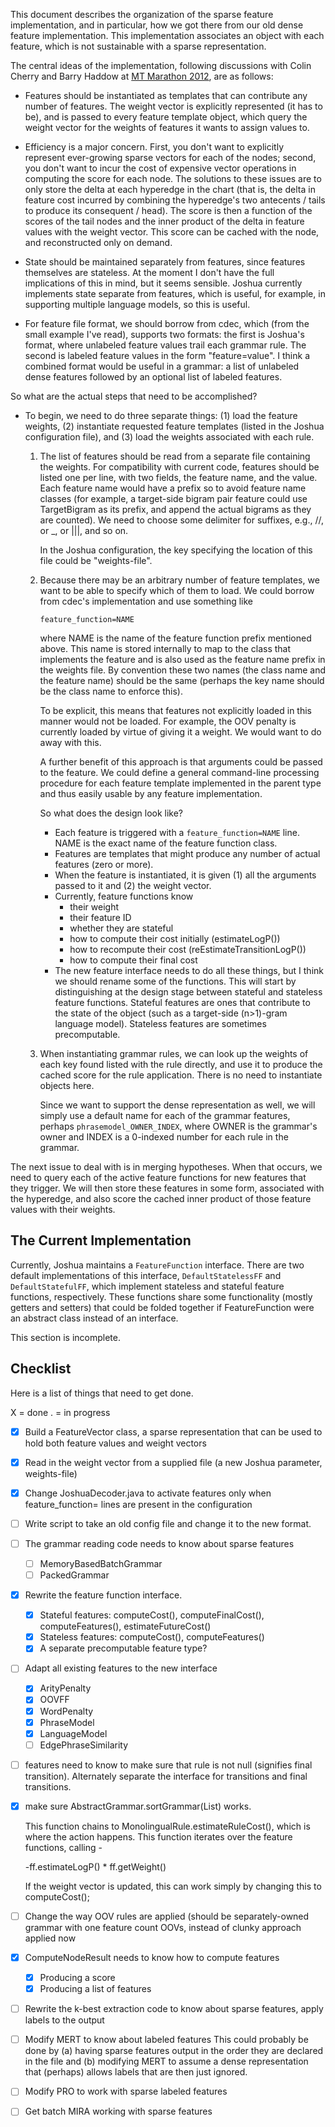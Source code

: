 This document describes the organization of the sparse feature implementation, and in particular,
how we got there from our old dense feature implementation.  This implementation associates an
object with each feature, which is not sustainable with a sparse representation.  

The central ideas of the implementation, following discussions with Colin Cherry and Barry Haddow at
[MT Marathon 2012](http://www.statmt.org/mtm12/), are as follows:

- Features should be instantiated as templates that can contribute any number of features. The
  weight vector is explicitly represented (it has to be), and is passed to every feature template
  object, which query the weight vector for the weights of features it wants to assign values to.
  
- Efficiency is a major concern.  First, you don't want to explicitly represent ever-growing sparse
  vectors for each of the nodes; second, you don't want to incur the cost of expensive vector
  operations in computing the score for each node.  The solutions to these issues are to only store
  the delta at each hyperedge in the chart (that is, the delta in feature cost incurred by combining
  the hyperedge's two antecents / tails to produce its consequent / head).  The score is then a
  function of the scores of the tail nodes and the inner product of the delta in feature values with
  the weight vector.  This score can be cached with the node, and reconstructed only on demand.

- State should be maintained separately from features, since features themselves are stateless.  At
  the moment I don't have the full implications of this in mind, but it seems sensible.  Joshua
  currently implements state separate from features, which is useful, for example, in supporting
  multiple language models, so this is useful.
  
- For feature file format, we should borrow from cdec, which (from the small example I've read),
  supports two formats: the first is Joshua's format, where unlabeled feature values trail each
  grammar rule.  The second is labeled feature values in the form "feature=value".  I think a
  combined format would be useful in a grammar: a list of unlabeled dense features followed by an
  optional list of labeled features.
  
So what are the actual steps that need to be accomplished?

- To begin, we need to do three separate things: (1) load the feature weights, (2) instantiate
  requested feature templates (listed in the Joshua configuration file), and (3) load the weights
  associated with each rule.

  1. The list of features should be read from a separate file containing the weights.  For
     compatibility with current code, features should be listed one per line, with two fields, the
     feature name, and the value.  Each feature name would have a prefix so to avoid feature name
     classes (for example, a target-side bigram pair feature could use TargetBigram as its prefix,
     and append the actual bigrams as they are counted).  We need to choose some delimiter for
     suffixes, e.g., //, or _, or |||, and so on.
     
     In the Joshua configuration, the key specifying the location of this file could be
     "weights-file".
     
  2. Because there may be an arbitrary number of feature templates, we want to be able to specify
     which of them to load.  We could borrow from cdec's implementation and use something like
     
         feature_function=NAME
         
     where NAME is the name of the feature function prefix mentioned above.  This name is stored
     internally to map to the class that implements the feature and is also used as the feature name
     prefix in the weights file.  By convention these two names (the class name and the feature
     name) should be the same (perhaps the key name should be the class name to enforce this).
     
     To be explicit, this means that features not explicitly loaded in this manner would not be
     loaded.  For example, the OOV penalty is currently loaded by virtue of giving it a weight.  We
     would want to do away with this.

     A further benefit of this approach is that arguments could be passed to the feature.  We could
     define a general command-line processing procedure for each feature template implemented in the
     parent type and thus easily usable by any feature implementation.
     
     So what does the design look like?  
     
     - Each feature is triggered with a `feature_function=NAME` line.  NAME is the exact name of the
       feature function class.
     - Features are templates that might produce any number of actual features (zero or more).
     - When the feature is instantiated, it is given (1) all the arguments passed to it and (2) the
       weight vector.
     - Currently, feature functions know
        - their weight
        - their feature ID
        - whether they are stateful
        - how to compute their cost initially (estimateLogP())
        - how to recompute their cost (reEstimateTransitionLogP())
        - how to compute their final cost
     - The new feature interface needs to do all these things, but I think we should rename some of
       the functions.  This will start by distinguishing at the design stage between stateful and
       stateless feature functions.  Stateful features are ones that contribute to the state of the
       object (such as a target-side (n>1)-gram language model).  Stateless features are sometimes
       precomputable.
       
  3. When instantiating grammar rules, we can look up the weights of each key found listed with the
     rule directly, and use it to produce the cached score for the rule application.  There is no
     need to instantiate objects here.
     
     Since we want to support the dense representation as well, we will simply use a default name
     for each of the grammar features, perhaps `phrasemodel_OWNER_INDEX`, where OWNER is the
     grammar's owner and INDEX is a 0-indexed number for each rule in the grammar.
     
The next issue to deal with is in merging hypotheses.  When that occurs, we need to query each of
the active feature functions for new features that they trigger.  We will then store these features
in some form, associated with the hyperedge, and also score the cached inner product of those
feature values with their weights.

The Current Implementation
-------

Currently, Joshua maintains a `FeatureFunction` interface.  There are two default implementations of
this interface, `DefaultStatelessFF` and `DefaultStatefulFF`, which implement stateless and stateful
feature functions, respectively.  These functions share some functionality (mostly getters and
setters) that could be folded together if FeatureFunction were an abstract class instead of an
interface. 

This section is incomplete.

Checklist
--------

Here is a list of things that need to get done.

X = done
. = in progress

- [X] Build a FeatureVector class, a sparse representation that can be used to hold both feature
  values and weight vectors
- [X] Read in the weight vector from a supplied file (a new Joshua parameter, weights-file)
- [X] Change JoshuaDecoder.java to activate features only when feature_function= lines are present
  in the configuration
- [ ] Write script to take an old config file and change it to the new format.
- [ ] The grammar reading code needs to know about sparse features
  - [ ] MemoryBasedBatchGrammar
  - [ ] PackedGrammar
- [X] Rewrite the feature function interface.
  - [X] Stateful features: computeCost(), computeFinalCost(), computeFeatures(), estimateFutureCost()
  - [X] Stateless features: computeCost(), computeFeatures()
  - [X] A separate precomputable feature type?
- [ ] Adapt all existing features to the new interface
  - [X] ArityPenalty
  - [X] OOVFF
  - [X] WordPenalty
  - [X] PhraseModel
  - [X] LanguageModel
  - [ ] EdgePhraseSimilarity
- [ ] features need to know to make sure that rule is not null (signifies final transition).
  Alternately separate the interface for transitions and final transitions.
- [X] make sure AbstractGrammar.sortGrammar(List<FeatureFunction>) works.  

  This function chains to MonolingualRule.estimateRuleCost(), which is where the action happens.
  This function iterates over the feature functions, calling -
  
    -ff.estimateLogP() * ff.getWeight()
	
  If the weight vector is updated, this can work simply by changing this to computeCost();

- [ ] Change the way OOV rules are applied (should be separately-owned grammar with one feature
  count OOVs, instead of clunky approach applied now
- [X] ComputeNodeResult needs to know how to compute features
  - [X] Producing a score
  - [X] Producing a list of features
- [ ] Rewrite the k-best extraction code to know about sparse features, apply labels to the output
- [ ] Modify MERT to know about labeled features
  This could probably be done by (a) having sparse features output in the order they are declared in
  the file and (b) modifying MERT to assume a dense representation that (perhaps) allows labels that
  are then just ignored.
- [ ] Modify PRO to work with sparse labeled features
* [ ] Get batch MIRA working with sparse features
